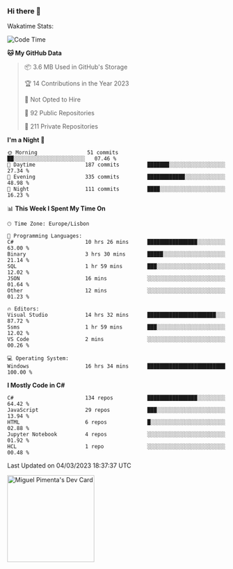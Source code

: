 ### Hi there 👋

<!--
**miguelpimenta/miguelpimenta** is a ✨ _special_ ✨ repository because its `README.md` (this file) appears on your GitHub profile.

Here are some ideas to get you started:

- 🔭 I’m currently working on ...
- 🌱 I’m currently learning ...
- 👯 I’m looking to collaborate on ...
- 🤔 I’m looking for help with ...
- 💬 Ask me about ...
- 📫 How to reach me: ...
- 😄 Pronouns: ...
- ⚡ Fun fact: ...
-->

Wakatime Stats:
<!--START_SECTION:waka-->
![Code Time](http://img.shields.io/badge/Code%20Time-3%2C770%20hrs%2048%20mins-blue)

**🐱 My GitHub Data** 

> 📦 3.6 MB Used in GitHub's Storage 
 > 
> 🏆 14 Contributions in the Year 2023
 > 
> 🚫 Not Opted to Hire
 > 
> 📜 92 Public Repositories 
 > 
> 🔑 211 Private Repositories 
 > 
**I'm a Night 🦉** 

```text
🌞 Morning                51 commits          ██░░░░░░░░░░░░░░░░░░░░░░░   07.46 % 
🌆 Daytime                187 commits         ███████░░░░░░░░░░░░░░░░░░   27.34 % 
🌃 Evening                335 commits         ████████████░░░░░░░░░░░░░   48.98 % 
🌙 Night                  111 commits         ████░░░░░░░░░░░░░░░░░░░░░   16.23 % 
```


📊 **This Week I Spent My Time On** 

```text
🕑︎ Time Zone: Europe/Lisbon

💬 Programming Languages: 
C#                       10 hrs 26 mins      ████████████████░░░░░░░░░   63.00 % 
Binary                   3 hrs 30 mins       █████░░░░░░░░░░░░░░░░░░░░   21.14 % 
SQL                      1 hr 59 mins        ███░░░░░░░░░░░░░░░░░░░░░░   12.02 % 
JSON                     16 mins             ░░░░░░░░░░░░░░░░░░░░░░░░░   01.64 % 
Other                    12 mins             ░░░░░░░░░░░░░░░░░░░░░░░░░   01.23 % 

🔥 Editors: 
Visual Studio            14 hrs 32 mins      ██████████████████████░░░   87.72 % 
Ssms                     1 hr 59 mins        ███░░░░░░░░░░░░░░░░░░░░░░   12.02 % 
VS Code                  2 mins              ░░░░░░░░░░░░░░░░░░░░░░░░░   00.26 % 

💻 Operating System: 
Windows                  16 hrs 34 mins      █████████████████████████   100.00 % 
```

**I Mostly Code in C#** 

```text
C#                       134 repos           ████████████████░░░░░░░░░   64.42 % 
JavaScript               29 repos            ███░░░░░░░░░░░░░░░░░░░░░░   13.94 % 
HTML                     6 repos             █░░░░░░░░░░░░░░░░░░░░░░░░   02.88 % 
Jupyter Notebook         4 repos             ░░░░░░░░░░░░░░░░░░░░░░░░░   01.92 % 
HCL                      1 repo              ░░░░░░░░░░░░░░░░░░░░░░░░░   00.48 % 
```




 Last Updated on 04/03/2023 18:37:37 UTC
<!--END_SECTION:waka-->

<a href="https://app.daily.dev/MiguelPimenta"><img src="https://api.daily.dev/devcards/05b7ad917b6047f3b1368fb0fe084ad8.png?r=sx6" width="200" alt="Miguel Pimenta's Dev Card"/></a>
